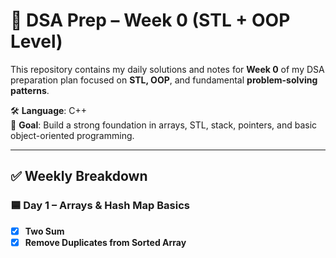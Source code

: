 # 📘 DSA Prep – Week 0 (STL + OOP Level)

This repository contains my daily solutions and notes for **Week 0** of my DSA preparation plan focused on **STL, OOP**, and fundamental **problem-solving patterns**.

🛠 **Language**: C++  
🎯 **Goal**: Build a strong foundation in arrays, STL, stack, pointers, and basic object-oriented programming.

---
## ✅ Weekly Breakdown

### 🟦 Day 1 – Arrays & Hash Map Basics
- [x] **Two Sum**
- [x] **Remove Duplicates from Sorted Array**
